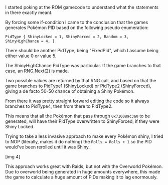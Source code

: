 I started poking at the ROM gamecode to understand what the statements in there exactly meant. 

By forcing some if-condition I came to the conclusion that the games generates Pokémon PID based on the following pseudo enumeration:

`PidType {
	ShinyLocked = 1,
	ShinyForced = 2,
	Random = 3,
	ShinyHighChance = 4,
}`

There should be another PidType, being "FixedPid", which I assume being either value 0 or value 5.

The ShinyHighChance PidType was particular. If the game branches to that case, an RNG.Next(2) is made.

Two possible values are returned by that RNG call, and based on that the game branches to PidType1 (ShinyLocked) or PidType2 (ShinyForced), giving a de facto 50-50 chance of obtaining a Shiny Pokémon.


From there it was pretty straight forward editing the code so it always branches to PidType4, then from there to PidType2. 

This means that all the Pokémon that pass through `0x710089c3a0` to be generated, will have their PidType overwritten to ShinyForced, if they were Shiny Locked.


Trying to take a less invasive approach to make every Pokémon shiny, I tried to NOP (literally, makes it do nothing) the `Rolls = Rolls + 1` so the PID would've been rerolled until it was Shiny.

[img 4]

This approach works great with Raids, but not with the Overworld Pokémon. Due to overworld being generated in huge amounts everywhere, this made the game to calculate a huge amount of PIDs making it to lag enormously.